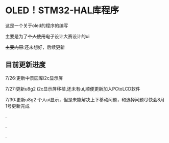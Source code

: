 <!-- 标题 -->
# OLED！STM32-HAL库程序
<!-- 正文 -->
这是一个关于oled的程序的编写  

主要是为了~~个人使用~~电子设计大赛设计的ui
  
~~主要内容~~:还未想好，后续更新
  
## 目前更新进度

7/26:更新中景园库i2c显示屏  
 
7/27:更新u8g2 i2c显示屏移植,还未有ui,顺便更新加入PCtoLCD软件  
 
7/30:更新u8g2 个人ui显示，但是未能解决上下移动问题，和选择问题尽快会8月1号更新完成  
 
. 

. 

. 
